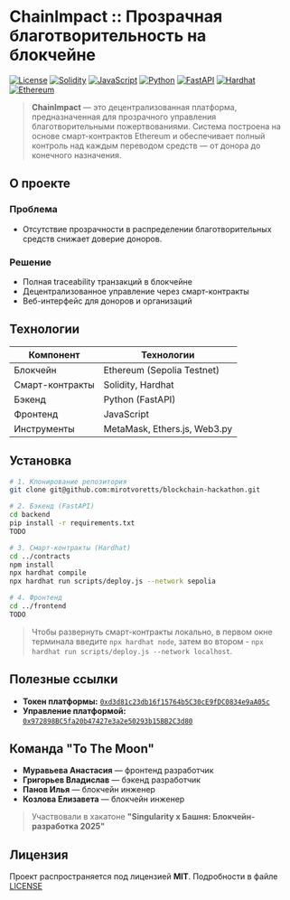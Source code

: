 # ChainImpact :: Прозрачная благотворительность на блокчейне  

[![License](https://img.shields.io/badge/License-MIT-yellow?style=for-the-badge)](https://opensource.org/licenses/MIT) [![Solidity](https://img.shields.io/badge/Solidity-363636?style=for-the-badge&logo=solidity&logoColor=white)](https://soliditylang.org/) [![JavaScript](https://img.shields.io/badge/JavaScript-F7DF1E?style=for-the-badge&logo=javascript&logoColor=black)](https://developer.mozilla.org/en-US/docs/Web/JavaScript) [![Python](https://img.shields.io/badge/Python-3776AB?style=for-the-badge&logo=python&logoColor=white)](https://www.python.org/) [![FastAPI](https://img.shields.io/badge/FastAPI-009688?style=for-the-badge&logo=fastapi&logoColor=white)](https://fastapi.tiangolo.com/) [![Hardhat](https://img.shields.io/badge/Hardhat-FFF100?style=for-the-badge&logo=ethereum&logoColor=black)](https://hardhat.org/) [![Ethereum](https://img.shields.io/badge/Ethereum-3C3C3D?style=for-the-badge&logo=ethereum&logoColor=white)](https://ethereum.org/)  

> **ChainImpact** — это децентрализованная платформа, предназначенная для прозрачного управления благотворительными пожертвованиями. Система построена на основе смарт-контрактов Ethereum и обеспечивает полный контроль над каждым переводом средств — от донора до конечного назначения.

## О проекте  

### Проблема  
- Отсутствие прозрачности в распределении благотворительных средств снижает доверие доноров.  

### Решение  
- Полная traceability транзакций в блокчейне  
- Децентрализованное управление через смарт-контракты  
- Веб-интерфейс для доноров и организаций  

## Технологии  

| Компонент       | Технологии                          |
|-----------------|-------------------------------------|
| Блокчейн        | Ethereum (Sepolia Testnet)          |
| Смарт-контракты | Solidity, Hardhat                   |
| Бэкенд          | Python (FastAPI)                    |
| Фронтенд        | JavaScript                          |
| Инструменты     | MetaMask, Ethers.js, Web3.py        |

## Установка  

```bash
# 1. Клонирование репозитория
git clone git@github.com:mirotvoretts/blockchain-hackathon.git

# 2. Бэкенд (FastAPI)
cd backend
pip install -r requirements.txt
TODO

# 3. Смарт-контракты (Hardhat)
cd ../contracts
npm install
npx hardhat compile
npx hardhat run scripts/deploy.js --network sepolia

# 4. Фронтенд
cd ../frontend
TODO
```

> Чтобы развернуть смарт-контракты локально, в первом окне терминала введите `npx hardhat node`, затем во втором - `npx hardhat run scripts/deploy.js --network localhost`.

## Полезные ссылки

- **Токен платформы:** [`0xd3d81c23db16f15764b5C30cE9fDC0834e9aA05c`](https://sepolia.etherscan.io/address/0xd3d81c23db16f15764b5C30cE9fDC0834e9aA05c)
- **Управление платформой:** [`0x972898BC5fa20b47427e3a2e50293b15BB2C3d80`](https://sepolia.etherscan.io/address/0x972898BC5fa20b47427e3a2e50293b15BB2C3d80)

## Команда "To The Moon"

- **Муравьева Анастасия** — фронтенд разработчик
- **Григорьев Владислав** — бэкенд разработчик
- **Панов Илья** — блокчейн инженер
- **Козлова Елизавета** — блокчейн инженер

> Участвовали в хакатоне **"Singularity x Башня: Блокчейн-разработка 2025"**

## Лицензия

Проект распространяется под лицензией **MIT**. Подробности в файле [LICENSE](https://github.com/mirotvoretts/blockchain-hackathon/blob/main/LICENSE)
